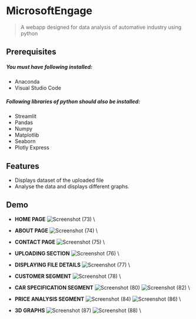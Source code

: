 # MicrosoftEngage
> A webapp designed for data analysis of automative industry using python

## Prerequisites
##### You must have following installed:
* Anaconda
* Visual Studio Code
##### Following libraries of python should also be installed:
* Streamlit
* Pandas
* Numpy
* Matplotlib
* Seaborn
* Plotly Express

## Features
* Displays dataset of the uploaded file
* Analyse the data and displays different graphs.

## Demo
* **HOME PAGE**
![Screenshot (73)](https://user-images.githubusercontent.com/76276453/170674337-bb8b2ed4-d438-415e-845f-3ba2df0f6aa5.png)
\

* **ABOUT PAGE**
![Screenshot (74)](https://user-images.githubusercontent.com/76276453/170674619-3416edd4-c260-42f0-82d4-c53dc0dbdc34.png)
\

* **CONTACT PAGE**
![Screenshot (75)](https://user-images.githubusercontent.com/76276453/170674656-196b4f0f-f26a-4b1e-b44b-4978b651691d.png)
\

* **UPLOADING SECTION**
![Screenshot (76)](https://user-images.githubusercontent.com/76276453/170674752-4d214592-f1a9-4a6b-a3d0-4ad253e68f4a.png)
\

* **DISPLAYING FILE DETAILS** 
![Screenshot (77)](https://user-images.githubusercontent.com/76276453/170674836-55becf79-7684-4b5e-af26-6dfd8ec64b10.png)
\

* **CUSTOMER SEGMENT**
![Screenshot (78)](https://user-images.githubusercontent.com/76276453/170674960-0f1ed31e-9a03-4850-b940-6c19d27f2c2b.png)
\

* **CAR SPECIFICATION SEGMENT**
![Screenshot (80)](https://user-images.githubusercontent.com/76276453/170675030-7caed13b-7668-4d1d-b2df-22c12ca7e521.png)
![Screenshot (82)](https://user-images.githubusercontent.com/76276453/170675072-ed66a5e9-24f7-42cc-8d04-317ca287e07a.png)
\

* **PRICE ANALYSIS SEGMENT**
![Screenshot (84)](https://user-images.githubusercontent.com/76276453/170675124-da8ca55a-7c1d-495c-9a01-65780376b8a6.png)
![Screenshot (86)](https://user-images.githubusercontent.com/76276453/170675148-76b64d04-7177-40a6-b421-1d1139bea5b0.png)
\

* **3D GRAPHS**
![Screenshot (87)](https://user-images.githubusercontent.com/76276453/170675232-2c1e0e49-9e0c-474c-80fd-c997c20a7004.png)
![Screenshot (88)](https://user-images.githubusercontent.com/76276453/170675249-b396f42a-bbca-402b-b4b6-64cc52b4f535.png)
\

